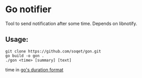 # Go notifier

Tool to send notification after some time.
Depends on libnotify.

## Usage:

```
git clone https://github.com/soqet/gon.git
go build -o gon .
./gon <time> [summary] [text]
```
time in [go's duration format](https://pkg.go.dev/time#ParseDuration)
